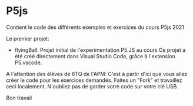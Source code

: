 # P5js
Contient le code des différents exemples et exercices du cours P5js 2021

Le premier projet:
  - flyingBall: Projet initial de l'experimentation P5.JS au cours
    Ce projet a été créé directement dans Visual Studio Code, grâce
    à l'extension P5.vscode.
    
    
A l'attention des élèves de 6TQ de l'APM:
C'est à partir d'ici que vous allez créer le code pour les exercices
demandés.
Faites un "Fork" et travaillez ceci localement.
N'oubliez pas de garder votre code sur votre clé USB.

Bon travail
 
